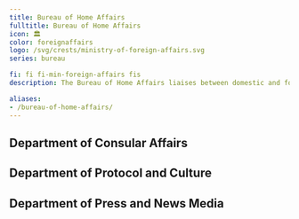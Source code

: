 ```yaml
---
title: Bureau of Home Affairs
fulltitle: Bureau of Home Affairs
icon: 🏛️
color: foreignaffairs
logo: /svg/crests/ministry-of-foreign-affairs.svg
series: bureau

fi: fi fi-min-foreign-affairs fis
description: The Bureau of Home Affairs liaises between domestic and foreign partners for the Ministry of Foreign Affairs.

aliases:
- /bureau-of-home-affairs/
---
```

## Department of Consular Affairs
## Department of Protocol and Culture
## Department of Press and News Media